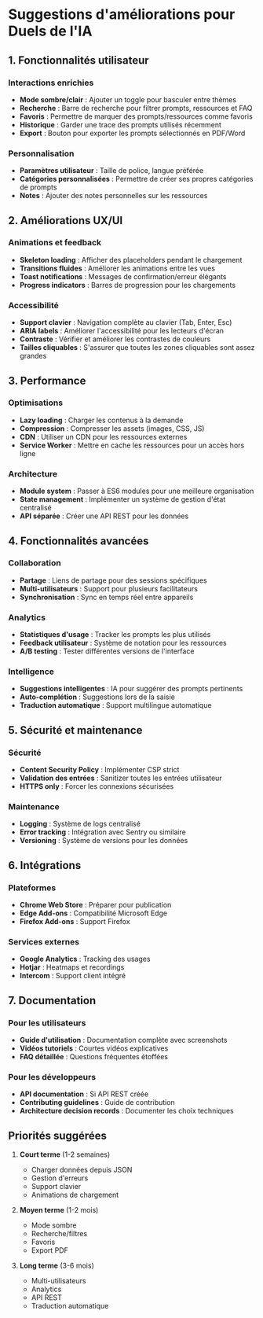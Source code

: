 # Suggestions d'améliorations pour Duels de l'IA

## 1. Fonctionnalités utilisateur

### Interactions enrichies
- **Mode sombre/clair** : Ajouter un toggle pour basculer entre thèmes
- **Recherche** : Barre de recherche pour filtrer prompts, ressources et FAQ
- **Favoris** : Permettre de marquer des prompts/ressources comme favoris
- **Historique** : Garder une trace des prompts utilisés récemment
- **Export** : Bouton pour exporter les prompts sélectionnés en PDF/Word

### Personnalisation
- **Paramètres utilisateur** : Taille de police, langue préférée
- **Catégories personnalisées** : Permettre de créer ses propres catégories de prompts
- **Notes** : Ajouter des notes personnelles sur les ressources

## 2. Améliorations UX/UI

### Animations et feedback
- **Skeleton loading** : Afficher des placeholders pendant le chargement
- **Transitions fluides** : Améliorer les animations entre les vues
- **Toast notifications** : Messages de confirmation/erreur élégants
- **Progress indicators** : Barres de progression pour les chargements

### Accessibilité
- **Support clavier** : Navigation complète au clavier (Tab, Enter, Esc)
- **ARIA labels** : Améliorer l'accessibilité pour les lecteurs d'écran
- **Contraste** : Vérifier et améliorer les contrastes de couleurs
- **Tailles cliquables** : S'assurer que toutes les zones cliquables sont assez grandes

## 3. Performance

### Optimisations
- **Lazy loading** : Charger les contenus à la demande
- **Compression** : Compresser les assets (images, CSS, JS)
- **CDN** : Utiliser un CDN pour les ressources externes
- **Service Worker** : Mettre en cache les ressources pour un accès hors ligne

### Architecture
- **Module system** : Passer à ES6 modules pour une meilleure organisation
- **State management** : Implémenter un système de gestion d'état centralisé
- **API séparée** : Créer une API REST pour les données

## 4. Fonctionnalités avancées

### Collaboration
- **Partage** : Liens de partage pour des sessions spécifiques
- **Multi-utilisateurs** : Support pour plusieurs facilitateurs
- **Synchronisation** : Sync en temps réel entre appareils

### Analytics
- **Statistiques d'usage** : Tracker les prompts les plus utilisés
- **Feedback utilisateur** : Système de notation pour les ressources
- **A/B testing** : Tester différentes versions de l'interface

### Intelligence
- **Suggestions intelligentes** : IA pour suggérer des prompts pertinents
- **Auto-complétion** : Suggestions lors de la saisie
- **Traduction automatique** : Support multilingue automatique

## 5. Sécurité et maintenance

### Sécurité
- **Content Security Policy** : Implémenter CSP strict
- **Validation des entrées** : Sanitizer toutes les entrées utilisateur
- **HTTPS only** : Forcer les connexions sécurisées

### Maintenance
- **Logging** : Système de logs centralisé
- **Error tracking** : Intégration avec Sentry ou similaire
- **Versioning** : Système de versions pour les données

## 6. Intégrations

### Plateformes
- **Chrome Web Store** : Préparer pour publication
- **Edge Add-ons** : Compatibilité Microsoft Edge
- **Firefox Add-ons** : Support Firefox

### Services externes
- **Google Analytics** : Tracking des usages
- **Hotjar** : Heatmaps et recordings
- **Intercom** : Support client intégré

## 7. Documentation

### Pour les utilisateurs
- **Guide d'utilisation** : Documentation complète avec screenshots
- **Vidéos tutoriels** : Courtes vidéos explicatives
- **FAQ détaillée** : Questions fréquentes étoffées

### Pour les développeurs
- **API documentation** : Si API REST créée
- **Contributing guidelines** : Guide de contribution
- **Architecture decision records** : Documenter les choix techniques

## Priorités suggérées

1. **Court terme** (1-2 semaines)
   - Charger données depuis JSON
   - Gestion d'erreurs
   - Support clavier
   - Animations de chargement

2. **Moyen terme** (1-2 mois)
   - Mode sombre
   - Recherche/filtres
   - Favoris
   - Export PDF

3. **Long terme** (3-6 mois)
   - Multi-utilisateurs
   - Analytics
   - API REST
   - Traduction automatique